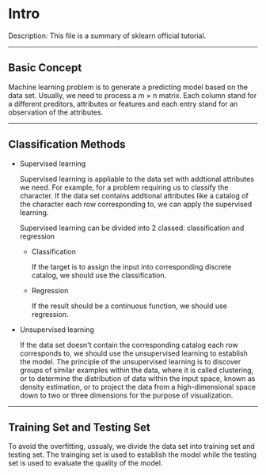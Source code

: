 # Intro

Description: This file is a summary of sklearn official tutorial.

---

## Basic Concept

Machine learning problem is to generate a predicting model based on the data set. Usually, we need to process a m $\times$ n matrix. Each column stand for a different preditors, attributes or features and each entry stand for an observation of the attributes.

---

## Classification Methods

- Supervised learning
  
  Supervised learning is appliable to the data set with addtional attributes we need. For example, for a problem requiring us to classify the character. If the data set contains addtional attributes like a catalog of the character each row corresponding to, we can apply the supervised learning.

  Supervised learning can be divided into 2 classed: classification and regression

  - Classification

    If the target is to assign the input into corresponding discrete catalog, we should use the classification.

  - Regression

    If the result should be a continuous function, we should use regression.

- Unsupervised learning

  If the data set doesn't contain the corresponding catalog each row corresponds to, we should use the unsupervised learning to establish the model. The principle of the unsupervised learning is to discover groups of similar examples within the data, where it is called clustering, or to determine the distribution of data within the input space, known as density estimation, or to project the data from a high-dimensional space down to two or three dimensions for the purpose of visualization.

---

## Training Set and Testing Set

To avoid the overfitting, ussualy, we divide the data set into training set and testing set. The trainging set is used to establish the model while the testing set is used to evaluate the quality of the model.
